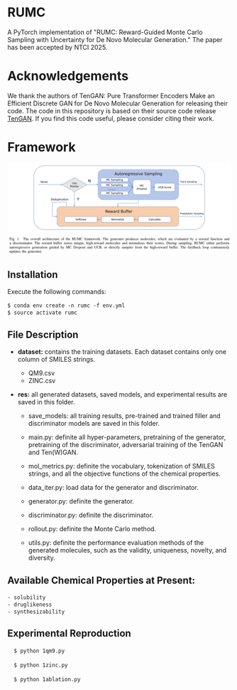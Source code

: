 # RUMC

A PyTorch implementation of "RUMC: Reward-Guided Monte Carlo Sampling with Uncertainty for De Novo Molecular Generation."
The paper has been accepted by NTCI 2025. 

# Acknowledgements
We thank the authors of TenGAN: Pure Transformer Encoders Make an Efficient Discrete GAN for De Novo Molecular Generation for releasing their code. The code in this repository is based on their source code release [TenGAN](https://github.com/naruto7283/TenGAN). If you find this code useful, please consider citing their work.

# Framework
![Overview of RUMC](https://github.com/xulong0826/RUMC/blob/main/RUMC_overview.png)

## Installation
Execute the following commands:
```
$ conda env create -n rumc -f env.yml
$ source activate rumc
```

## File Description

  - **dataset:** contains the training datasets. Each dataset contains only one column of SMILES strings.
	  - QM9.csv
	  - ZINC.csv
   
  - **res:** all generated datasets, saved models, and experimental results are saved in this folder.
	- save_models: all training results, pre-trained and trained filler and discriminator models are saved in this folder.

	- main.py: definite all hyper-parameters, pretraining of the generator, pretraining of the discriminator, adversarial training of the TenGAN and Ten(W)GAN.
		
	- mol_metrics.py: definite the vocabulary, tokenization of SMILES strings, and all the objective functions of the chemical properties.	

	- data_iter.py: load data for the generator and discriminator.

	- generator.py: definite the generator.

	- discriminator.py: definite the discriminator.

	- rollout.py: definite the Monte Carlo method.

	- utils.py: definite the performance evaluation methods of the generated molecules, such as the validity, uniqueness, novelty, and diversity. 

## Available Chemical Properties at Present:
	- solubility
	- druglikeness
	- synthesizability
 
## Experimental Reproduction

```
  $ python 1qm9.py

  $ python 1zinc.py

  $ python 1ablation.py
```

